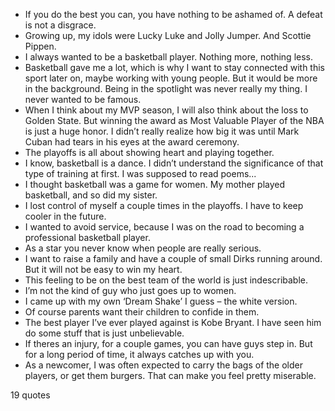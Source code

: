  - If you do the best you can, you have nothing to be ashamed of. A defeat is not a disgrace.
 - Growing up, my idols were Lucky Luke and Jolly Jumper. And Scottie Pippen.
 - I always wanted to be a basketball player. Nothing more, nothing less.
 - Basketball gave me a lot, which is why I want to stay connected with this sport later on, maybe working with young people. But it would be more in the background. Being in the spotlight was never really my thing. I never wanted to be famous.
 - When I think about my MVP season, I will also think about the loss to Golden State. But winning the award as Most Valuable Player of the NBA is just a huge honor. I didn’t really realize how big it was until Mark Cuban had tears in his eyes at the award ceremony.
 - The playoffs is all about showing heart and playing together.
 - I know, basketball is a dance. I didn’t understand the significance of that type of training at first. I was supposed to read poems...
 - I thought basketball was a game for women. My mother played basketball, and so did my sister.
 - I lost control of myself a couple times in the playoffs. I have to keep cooler in the future.
 - I wanted to avoid service, because I was on the road to becoming a professional basketball player.
 - As a star you never know when people are really serious.
 - I want to raise a family and have a couple of small Dirks running around. But it will not be easy to win my heart.
 - This feeling to be on the best team of the world is just indescribable.
 - I’m not the kind of guy who just goes up to women.
 - I came up with my own ‘Dream Shake’ I guess – the white version.
 - Of course parents want their children to confide in them.
 - The best player I’ve ever played against is Kobe Bryant. I have seen him do some stuff that is just unbelievable.
 - If theres an injury, for a couple games, you can have guys step in. But for a long period of time, it always catches up with you.
 - As a newcomer, I was often expected to carry the bags of the older players, or get them burgers. That can make you feel pretty miserable.

19 quotes